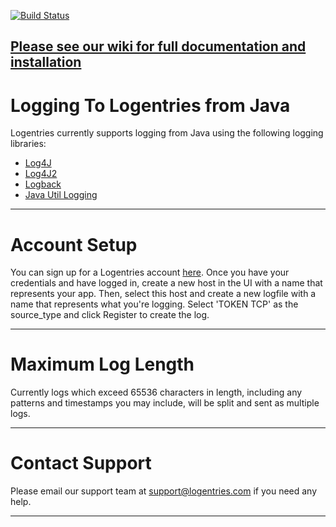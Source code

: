 [![Build Status](https://travis-ci.org/logentries/le_java.png?branch=master)](https://travis-ci.org/logentries/le_java)

[Please see our wiki for full documentation and installation](https://github.com/logentries/le_java/wiki)
-------

Logging To Logentries from Java
==============================

Logentries currently supports logging from Java using the following logging libraries:

* [Log4J](https://github.com/logentries/le_java/wiki/Log4j)
* [Log4J2](https://github.com/logentries/le_java/wiki/Log4j2)
* [Logback](https://github.com/logentries/le_java/wiki/Logback)
* [Java Util Logging](https://github.com/logentries/le_java/wiki/Java-Util-Logging)

-------

Account Setup
=============

You can sign up for a Logentries account [here](https://logentries.com/quick-start/). Once you have your credentials and have logged in,
create a new host in the UI with a name that represents your app. Then, select this host and create a new logfile with a name that represents what you're
logging. Select 'TOKEN TCP' as the source_type and click Register to create the log.

-------

Maximum Log Length
==================

Currently logs which exceed 65536 characters in length, including any patterns and timestamps you may include, will be split and sent as multiple logs.

-------

Contact Support
==================

Please email our support team at support@logentries.com if you need any help.

-------
